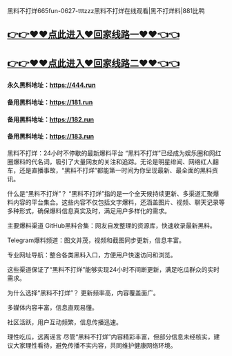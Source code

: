 黑料不打烊665fun-0627-tttzzz黑料不打烊在线观看|黑不打烊料|881比鸭

## [👉👉♥♥点此进入♥回家线路一♥♥👈👈](https://unpkg.com/182run/index.html)
## [👉👉♥♥点此进入♥回家线路二♥♥👈👈](https://unpkg.com/182-1run/index.html)

#### 永久黑料地址：https://444.run
#### 备用黑料地址：https://181.run
#### 备用黑料地址：https://182.run
#### 备用黑料地址：https://183.run

黑料不打烊：24小时不停歇的最新爆料平台
“黑料不打烊”已经成为娱乐圈和网红圈爆料的代名词，吸引了大量网友的关注和追踪。无论是明星绯闻、网络红人翻车，还是直播事故，“黑料不打烊”都能第一时间为你呈现最新、最全面的黑料资讯。

什么是“黑料不打烊”？
“黑料不打烊”指的是一个全天候持续更新、多渠道汇聚爆料内容的平台集合。这些内容不仅包括文字爆料，还涵盖图片、视频、聊天记录等多种形式，确保爆料信息真实及时，满足用户多样化的需求。

主要爆料渠道
GitHub黑料合集：网友自发整理的资源库，快速收录最新黑料。

Telegram爆料频道：图文并茂，视频和截图同步更新，信息丰富。

专业网址导航：整合各类黑料入口，方便用户快速访问和浏览。

这些渠道保证了“黑料不打烊”能够实现24小时不间断更新，满足吃瓜群众的实时需求。

为什么选择“黑料不打烊”？
更新频率高，内容覆盖面广。

多媒体内容丰富，信息直观易懂。

社区活跃，用户互动频繁，信息传播迅速。

理性吃瓜，远离谣言
尽管“黑料不打烊”内容精彩丰富，但部分信息未经核实，建议大家理性看待，避免传播不实内容，共同维护健康网络环境。



